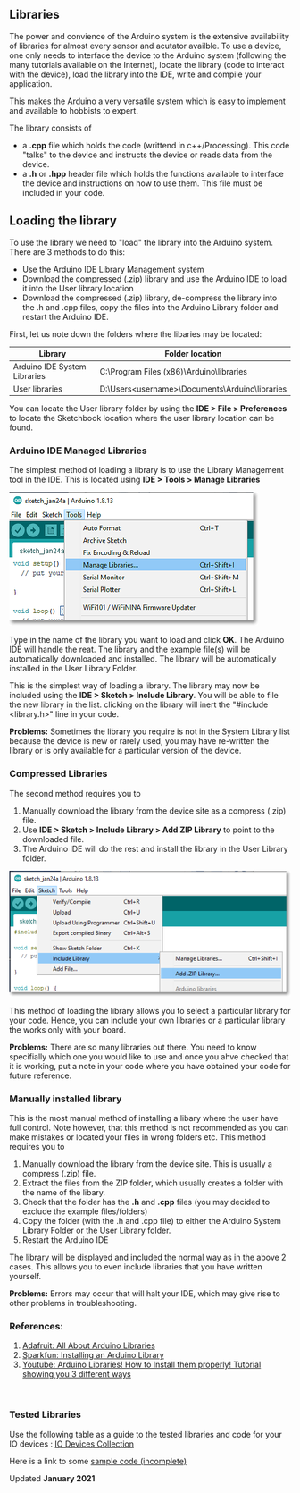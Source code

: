 ## Libraries

The power and convience of the Arduino system is the extensive availability of libraries for almost every sensor and acutator availble.  To use a device, one only needs to interface the device to the Arduino system (following the many tutorials available on the Internet), locate the library (code to interact with the device), load the library into the IDE, write and compile your application.

This makes the Arduino a very versatile system which is easy to implement and available to hobbists to expert.

The library consists of

- a **.cpp** file which holds the code (writtend in c++/Processing).  This code "talks" to the device and instructs the device or reads data from the device.
- a **.h** or **.hpp** header file which holds the functions available to interface the device and instructions on how to use them.  This file must be included in your code.

## Loading the library

To use the library we need to "load" the library into the Arduino system.  There are 3 methods to do this:

- Use the Arduino IDE Library Management system
- Download the compressed (.zip) library and use the Arduino IDE to load it into the User library location
- Download the compressed (.zip) library, de-compress the library into the .h and .cpp files, copy the files into the Arduino Library folder and restart the Arduino IDE.

First, let us note down the folders where the libaries may be located:

| Library | Folder location |
|---------|-----------------|
| Arduino IDE System Libraries | C:\Program Files (x86)\Arduino\libraries |
| User libraries | D:\Users\<username>\Documents\Arduino\libraries |

You can locate the User library folder by using the **IDE > File > Preferences** to locate the Sketchbook location where the user library location can be found.

### Arduino IDE Managed Libraries

The simplest method of loading a library is to use the Library Management tool in the IDE.  This is located using **IDE > Tools > Manage Libraries** 

![IDE Library Management Tool](images/ideLibrarymanager.png)

Type in the name of the library you want to load and click **OK**.  The Arduino IDE will handle the reat.  The library and the example file(s) will be automatically downloaded and installed.  The library will be automatically installed in the User Library Folder.

This is the simplest way of loading a library.  The library may now be included using the **IDE > Sketch > Include Library**. You will be able to file the new library in the list.  clicking on the library will inert the "#include <library.h>" line in your code.

**Problems:**  Sometimes the library you require is not in the System Library list because the device is new or rarely used, you may have re-written the library or is only available for a particular version of the device.

### Compressed Libraries

The second method requires you to

1.  Manually download the library from the device site as a compress (.zip) file.
2.  Use **IDE > Sketch > Include Library > Add ZIP Library** to point to the downloaded file.
3.  The Arduino IDE will do the rest and install the library in the User Library folder.

![Include ZIP library](images/includeziplibary.png)

This method of loading the library allows you to select a particular library for your code.  Hence, you can include your own libraries or a particular library the works only with your board.

**Problems:**  There are so many libraries out there.  You need to know specifially which one you would like to use and once you ahve checked that it is working, put a note in your code where you have obtained your code for future reference.

### Manually installed library

This is the most manual method of installing a libary where the user have full control.  Note however, that this method is not recommended as you can make mistakes or located your files in wrong folders etc.  This method requires you to

1.  Manually download the library from the device site.  This is usually a compress (.zip) file.
2.  Extract the files from the ZIP folder, which usually creates a folder with the name of the libary.
3.  Check that the folder has the **.h** and **.cpp** files (you may decided to exclude the example files/folders)
4.  Copy the folder (with the .h and .cpp file) to either the Arduino System Library Folder or the User Library folder.
5.  Restart the Arduino IDE

The library will be displayed and included the normal way as in the above 2 cases.  This allows you to even include libraries that you have written yourself.

**Problems:**  Errors may occur that will halt your IDE, which may give rise to other problems in troubleshooting.

### References:

1.  [Adafruit: All About Arduino Libraries](https://learn.adafruit.com/adafruit-all-about-arduino-libraries-install-use/how-to-install-a-library)
2.  [Sparkfun: Installing an Arduino Library](https://learn.sparkfun.com/tutorials/installing-an-arduino-library/all)
3.  [Youtube: Arduino Libraries! How to Install them properly! Tutorial showing you 3 different ways](https://www.youtube.com/watch?v=M6PZOqNHKxM)

&nbsp;

### Tested Libraries

Use the following table as a guide to the tested libraries and code for your IO devices : [IO Devices Collection](iodevices_collection.md)

Here is a link to some [sample code (incomplete)](sample_code.md)


Updated **January 2021**